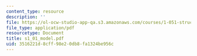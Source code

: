 ```yaml
---
content_type: resource
description: ''
file: https://ol-ocw-studio-app-qa.s3.amazonaws.com/courses/1-051-structural-engineering-design-fall-2003/3516221d8cff98e20db8fa1324be956c_s1_01_model.pdf
file_type: application/pdf
resourcetype: Document
title: s1_01_model.pdf
uid: 3516221d-8cff-98e2-0db8-fa1324be956c
---
```

